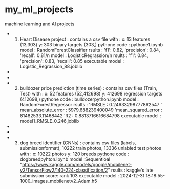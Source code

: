 # my_ml_projects
machine learning and AI projects

 * 1. Heart Disease project : 
   contains a csv file with :
    x: 13 features (13,303)
    y: 303 binary targets (303,)
    pythone code : pythone1.ipynb
    model : RandomForestClassifier
    rsults : 'f1': 0.82, 'precision': 0.84, 'recall': 0.81/n
    model : LogisticRegrassion/n
    rsults : 'f1': 0.84, 'precision': 0.83, 'recall': 0.85
    executable model : Logistic_Regrassion_88.joblib
 *
 *
 * 2. bulldozer price prediction (time series) :
   contains csv files (Train, Test) with :
     x: 52 features (52,412698)
     y: 412698 regression targets (412698,)
     pythone code : bulldozerpython.ipynb
     model : RandomForestRegressor
     rsults : 'RMSLE : 0.24633298777862547
              ' mean_absolute_error : 5979.688239400049
              'mean_squared_error : 81482533.11468442
              'R2 : 0.8813716616684798
     executable model : model1_RMSLE_0.246.joblib
  *
  *
  * 3. dog breed identifier (CNNs) :
    contains csv files (labels, submissionformat), 10222 train photos, 13336 unlabled test photos with :
      x: 10222 photos
      y: 120 breeds 
      pythone code : dogbreedpyhton.ipynb
      model :Sequentioal "https://www.kaggle.com/models/google/mobilenet-v2/TensorFlow2/140-224-classification/2"
      rsults : kaggle's late submission score: rank 103 
      executable model : 2024-12-31 18:18:55-1000_images_mobilenetv2_Adam.h5
